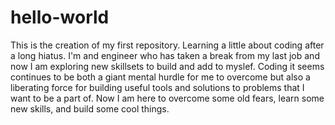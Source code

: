 # hello-world
This is the creation of my first repository. Learning a little about coding after a long hiatus.
I'm and engineer who has taken a break from my last job and now I am exploring new skillsets to build and add to myslef. Coding it seems continues to be both a giant mental hurdle for me to overcome but also a liberating force for building useful tools and solutions to problems that I want to be a part of. Now I am here to overcome some old fears, learn some new skills, and build some cool things.
